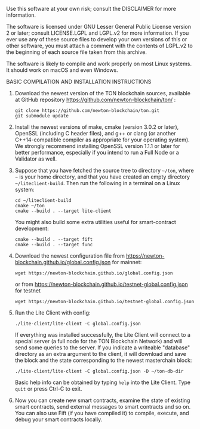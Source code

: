 Use this software at your own risk; consult the DISCLAIMER for more information.

The software is licensed under GNU Lesser General Public License version 2 or later; consult LICENSE.LGPL and LGPL.v2 for more information. If you ever use any of these source files to develop your own versions of this or other software, you must attach a comment with the contents of LGPL.v2 to the beginning of each source file taken from this archive.

The software is likely to compile and work properly on most Linux systems. It should work on macOS and even Windows.

BASIC COMPILATION AND INSTALLATION INSTRUCTIONS

1) Download the newest version of the TON blockchain sources, available at GitHub repository https://github.com/newton-blockchain/ton/ :

    ```
    git clone https://github.com/newton-blockchain/ton.git
    git submodule update
    ```

2) Install the newest versions of make, cmake (version 3.0.2 or later), OpenSSL (including C header files), and g++ or clang (or another C++14-compatible compiler as appropriate for your operating system). We strongly recommend installing OpenSSL version 1.1.1 or later for better performance, especially if you intend to run a Full Node or a Validator as well.

3) Suppose that you have fetched the source tree to directory `~/ton`, where `~` is your home directory, and that you have created an empty directory `~/liteclient-build`. Then run the following in a terminal on a Linux system:

    ```
    cd ~/liteclient-build
    cmake ~/ton
    cmake --build . --target lite-client
    ```

    You might also build some extra utilities useful for smart-contract development:

    ```
    cmake --build . --target fift
    cmake --build . --target func
    ```

4) Download the newest configuration file from https://newton-blockchain.github.io/global.config.json for mainnet:

    ```
    wget https://newton-blockchain.github.io/global.config.json
    ```
    
    or from https://newton-blockchain.github.io/testnet-global.config.json for testnet

    ```
    wget https://newton-blockchain.github.io/testnet-global.config.json
    ```

5) Run the Lite Client with config:

    ```
    ./lite-client/lite-client -C global.config.json
    ```

    If everything was installed successfully, the Lite Client will connect to a special server (a full node for the TON Blockchain Network) and will send some queries to the server.
    If you indicate a writeable "database" directory as an extra argument to the client, it will download and save the block and the state corresponding to the newest masterchain block:

    ```
    ./lite-client/lite-client -C global.config.json -D ~/ton-db-dir
    ```

    Basic help info can be obtained by typing `help` into the Lite Client. Type `quit` or press Ctrl-C to exit.

6) Now you can create new smart contracts, examine the state of existing smart contracts, send external messages to smart contracts and so on. You can also use Fift (if you have compiled it) to compile, execute, and debug your smart contracts locally.